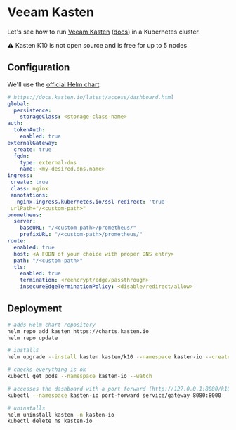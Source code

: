 # Veeam Kasten

Let's see how to run [Veeam Kasten](https://www.veeam.com/products/cloud/kubernetes-data-protection.html) ([docs](https://docs.kasten.io/latest/index.html)) in a Kubernetes cluster.

⚠ Kasten K10 is not open source and is free for up to 5 nodes

## Configuration

We'll use the [official Helm chart](https://docs.kasten.io/latest/install/other/other/):

```yaml
# https://docs.kasten.io/latest/access/dashboard.html
global:
  persistence:
    storageClass: <storage-class-name>
auth:
  tokenAuth:
    enabled: true
externalGateway:
  create: true
  fqdn:
    type: external-dns
    name: <my-desired.dns.name>
ingress:
 create: true
 class: nginx
 annotations:
   nginx.ingress.kubernetes.io/ssl-redirect: 'true'
 urlPath="/<custom-path>"
prometheus:
  server:
    baseURL: "/<custom-path>/prometheus/"
    prefixURL: "/<custom-path>/prometheus/"
route:
  enabled: true
  host: <A FQDN of your choice with proper DNS entry>
  path: "/<custom-path>"
  tls:
    enabled: true
    termination: <reencrypt/edge/passthrough>
    insecureEdgeTerminationPolicy: <disable/redirect/allow>
```

## Deployment

```bash
# adds Helm chart repository
helm repo add kasten https://charts.kasten.io
helm repo update

# installs
helm upgrade --install kasten kasten/k10 --namespace kasten-io --create-namespace

# checks everything is ok
kubectl get pods --namespace kasten-io --watch

# accesses the dashboard with a port forward (http://127.0.0.1:8080/k10/#/)
kubectl --namespace kasten-io port-forward service/gateway 8080:8000

# uninstalls
helm uninstall kasten -n kasten-io
kubectl delete ns kasten-io
```
